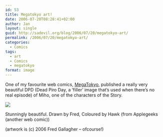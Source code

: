 ```yaml
---
id: 53
title: Megatokyo art!
date: 2006-07-20T08:28:41+02:00
author: Jan
layout: single
guid: http://sadevil.org/blog/2006/07/20/megatokyo-art/
permalink: /2006/07/20/megatokyo-art/
categories:
  - Comics
tags:
  - art
  - Comics
  - megatokyo
format: image
---
```

One of my favourite web comics, <a href="http://www.megatokyo.com/" target="_blank" rel="noopener">MegaTokyo</a>, published a really very beautiful DPD (Dead Piro Day, a &#8216;filler&#8217; image that&#8217;s used when there&#8217;s no real episode) of Miho, one of the characters of the Story.

<a href="http://www.megatokyo.com/index.php?strip_id=884" target="_blank" rel="noopener"><img src="https://kcore.org/wp-content/uploads/2005/11/0884_G-sm.jpg" /></a>

Stunningly beautiful. Drawn by Fred, Coloured by Hawk (from Applegeeks (another web comic))

(artwork is (c) 2006 Fred Gallagher &#8211; ofcourse!)